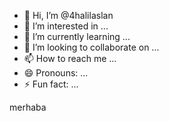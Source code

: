 - 👋 Hi, I’m @4halilaslan
- 👀 I’m interested in ...
- 🌱 I’m currently learning ...
- 💞️ I’m looking to collaborate on ...
- 📫 How to reach me ...
- 😄 Pronouns: ...
- ⚡ Fun fact: ...

<!---merhaba Türkçede deyince ben bir böcek ilaçlama uygulaması yapmak istiyorum onun için müşterilerim gelip bana ulaşmasını istiyorum
4halilaslan/4halilaslan is a ✨ special ✨ repository because its `README.md` (this file) appears on your GitHub profile.
You can click the Preview link to take a look at your changes.
--->merhaba 
